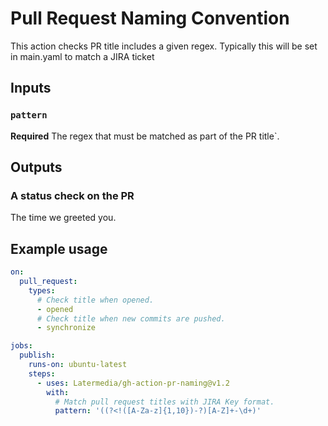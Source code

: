 # Pull Request Naming Convention

This action checks PR title includes a given regex. Typically this will be set in main.yaml to match a JIRA ticket 

## Inputs

### `pattern`

**Required** The regex that must be matched as part of the PR title`.

## Outputs

### A status check on the PR

The time we greeted you.

## Example usage

```yaml
on:
  pull_request:
    types:
      # Check title when opened.
      - opened
      # Check title when new commits are pushed.
      - synchronize

jobs:
  publish:
    runs-on: ubuntu-latest
    steps:
      - uses: Latermedia/gh-action-pr-naming@v1.2
        with:
          # Match pull request titles with JIRA Key format.
          pattern: '((?<!([A-Za-z]{1,10})-?)[A-Z]+-\d+)'
```